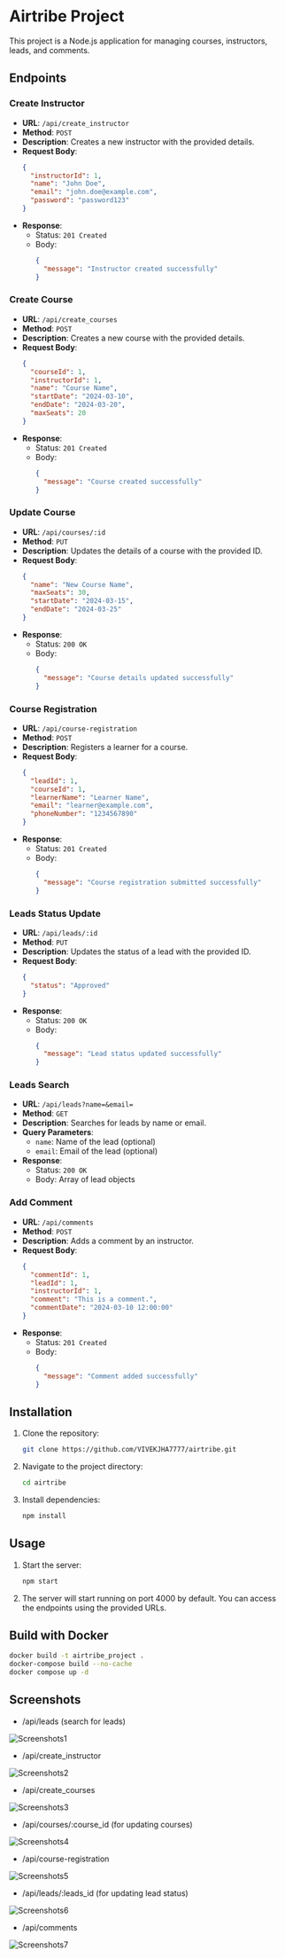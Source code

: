 
# Airtribe Project

This project is a Node.js application for managing courses, instructors, leads, and comments.

## Endpoints

### Create Instructor

- **URL**: `/api/create_instructor`
- **Method**: `POST`
- **Description**: Creates a new instructor with the provided details.
- **Request Body**:
  ```json
  {
    "instructorId": 1,
    "name": "John Doe",
    "email": "john.doe@example.com",
    "password": "password123"
  }
  ```
- **Response**: 
  - Status: `201 Created`
  - Body:
    ```json
    {
      "message": "Instructor created successfully"
    }
    ```

### Create Course

- **URL**: `/api/create_courses`
- **Method**: `POST`
- **Description**: Creates a new course with the provided details.
- **Request Body**:
  ```json
  {
    "courseId": 1,
    "instructorId": 1,
    "name": "Course Name",
    "startDate": "2024-03-10",
    "endDate": "2024-03-20",
    "maxSeats": 20
  }
  ```
- **Response**: 
  - Status: `201 Created`
  - Body:
    ```json
    {
      "message": "Course created successfully"
    }
    ```

### Update Course

- **URL**: `/api/courses/:id`
- **Method**: `PUT`
- **Description**: Updates the details of a course with the provided ID.
- **Request Body**:
  ```json
  {
    "name": "New Course Name",
    "maxSeats": 30,
    "startDate": "2024-03-15",
    "endDate": "2024-03-25"
  }
  ```
- **Response**: 
  - Status: `200 OK`
  - Body:
    ```json
    {
      "message": "Course details updated successfully"
    }
    ```

### Course Registration

- **URL**: `/api/course-registration`
- **Method**: `POST`
- **Description**: Registers a learner for a course.
- **Request Body**:
  ```json
  {
    "leadId": 1,
    "courseId": 1,
    "learnerName": "Learner Name",
    "email": "learner@example.com",
    "phoneNumber": "1234567890"
  }
  ```
- **Response**: 
  - Status: `201 Created`
  - Body:
    ```json
    {
      "message": "Course registration submitted successfully"
    }
    ```

### Leads Status Update

- **URL**: `/api/leads/:id`
- **Method**: `PUT`
- **Description**: Updates the status of a lead with the provided ID.
- **Request Body**:
  ```json
  {
    "status": "Approved"
  }
  ```
- **Response**: 
  - Status: `200 OK`
  - Body:
    ```json
    {
      "message": "Lead status updated successfully"
    }
    ```

### Leads Search

- **URL**: `/api/leads?name=&email=`
- **Method**: `GET`
- **Description**: Searches for leads by name or email.
- **Query Parameters**:
  - `name`: Name of the lead (optional)
  - `email`: Email of the lead (optional)
- **Response**: 
  - Status: `200 OK`
  - Body: Array of lead objects

### Add Comment

- **URL**: `/api/comments`
- **Method**: `POST`
- **Description**: Adds a comment by an instructor.
- **Request Body**:
  ```json
  {
    "commentId": 1,
    "leadId": 1,
    "instructorId": 1,
    "comment": "This is a comment.",
    "commentDate": "2024-03-10 12:00:00"
  }
  ```
- **Response**: 
  - Status: `201 Created`
  - Body:
    ```json
    {
      "message": "Comment added successfully"
    }
    ```

## Installation

1. Clone the repository:

    ```bash
    git clone https://github.com/VIVEKJHA7777/airtribe.git
    ```

2. Navigate to the project directory:

    ```bash
    cd airtribe
    ```

3. Install dependencies:

    ```bash
    npm install
    ```

## Usage

1. Start the server:

    ```bash
    npm start
    ```

2. The server will start running on port 4000 by default. You can access the endpoints using the provided URLs.

## Build with Docker
   ```bash
   docker build -t airtribe_project .
   docker-compose build --no-cache
   docker compose up -d              
   ```

## Screenshots
* /api/leads (search for leads)

![Screenshots1](./Screenshots/Screenshot1.png)

* /api/create_instructor

![Screenshots2](./Screenshots/Screenshot2.png)

* /api/create_courses

![Screenshots3](./Screenshots/Screenshot3.png)

* /api/courses/:course_id   (for updating courses)

![Screenshots4](./Screenshots/Screenshot4.png)

* /api/course-registration

![Screenshots5](./Screenshots/Screenshot5.png)

* /api/leads/:leads_id (for updating lead status)

![Screenshots6](./Screenshots/Screenshot6.png)

* /api/comments

![Screenshots7](./Screenshots/Screenshot7.png)






